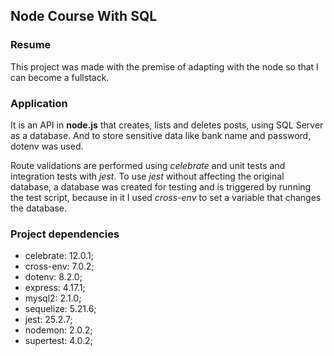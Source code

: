 ## Node Course With SQL

### Resume

This project was made with the premise of adapting with the node so that I can become a fullstack.

###   Application

It is an API in **node.js** that creates, lists and deletes posts, using SQL Server as a database. And to store sensitive data like bank name and password, dotenv was used.

Route validations are performed using *celebrate* and unit tests and integration tests with *jest*. To use *jest* without affecting the original database, a database was created for testing and is triggered by running the test script, because in it I used *cross-env* to set a variable that changes the database.

### Project dependencies

 - celebrate: 12.0.1;
 - cross-env: 7.0.2; 
 - dotenv: 8.2.0; 
 - express: 4.17.1;
 - mysql2: 2.1.0;     
 - sequelize: 5.21.6;    
 - jest: 25.2.7;     
 - nodemon: 2.0.2;    
 - supertest: 4.0.2;